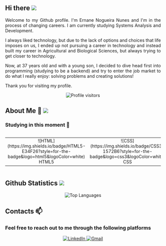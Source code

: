 ## Hi there ![](https://user-images.githubusercontent.com/18350557/176309783-0785949b-9127-417c-8b55-ab5a4333674e.gif)
<p align="justify"> Welcome to my Github profile. I'm Ernane Nogueira Nunes and I'm in the process of changing careers. I am currently studying Systems Analysis and Development.
<p align="justify">I always liked technology, but due to the lack of options and choices that life imposes on us, I ended up not pursuing a career in technology and instead built my career in Agricultural and Biological Sciences, but always trying to get closer to technology.
<p align="justify">Now, at 37 years old and with a young son, I decided to dive head first into programming (studying to be a backend) and try to enter the job market to do what I really enjoy: solving problems and creating solutions!
<p align="justify">Thank you for visiting my profile.
</p>

<p align="center">
<img src="https://api.visitorbadge.io/api/visitors?path=https%3A%2F%2Fgithub.com%2Fernanenn&label=Profile%20visitors&countColor=%23263759" alt="Profile visitors" style="pointer-events: none;">
</p>

## About Me 💬 <img src="./assets/message.gif?raw=true" width="21" />&nbsp;&nbsp;
### Studying in this moment 🌱
<div style="display: flex; align-items: flex-start; align: center">
<table align="center">

<tr>
<td align="center" width="96">
![HTML](https://img.shields.io/badge/HTML5-E34F26?style=for-the-badge&logo=html5&logoColor=white)
<br>HTML5
</td>

<td align="center" width="96">
![CSS](https://img.shields.io/badge/CSS3-1572B6?style=for-the-badge&logo=css3&logoColor=white)
<br>CSS
</td>

<td align="center" width="96">
  <img src="https://techstack-generator.vercel.app/mysql-icon.svg" alt="icon" width="65" height="65" />
   <br>
  <br>MySQL
</td>

<td align="center" width="96">
    <img src="https://techstack-generator.vercel.app/js-icon.svg" alt="icon" width="65" height="65" />
    <br>JavaScript
</td>

<td align="center" width="96">  
<img src="https://raw.githubusercontent.com/devicons/devicon/master/icons/nodejs/nodejs-original-wordmark.svg" alt="nodejs" width="60" height="60"/>
<br>NodeJS
</td>

<td align="center" width="96">
    <img src="https://techstack-generator.vercel.app/python-icon.svg" alt="icon" width="65" height="65" />
    <br>Python
</td>

<td align="center" width="96"> 
    <img src="https://techstack-generator.vercel.app/github-icon.svg" width="65" height="65" alt="Git" />
<br>Git
</td>          
</tr>

</table>
</div>

<h2 align="left"> Github Statistics <img src="https://media.giphy.com/media/iY8CRBdQXODJSCERIr/giphy.gif" width="30"></h2>
<div align="center">
    <img width="400px" height="200px" src="https://github-readme-stats.vercel.app/api/top-langs/?username=ernanenn&theme=dark&show_icons=true&layout=compact" alt="Top Languages"/>
</div>

## Contacts 📫
### Feel free to reach out to me through the following platforms
<div align="center"> 
    <a href="https://www.linkedin.com/in/ernane-nogueira-nunes-822143112/" target="_blank">
        <img src="https://img.shields.io/badge/-LinkedIn-%230077B5?style=for-the-badge&logo=linkedin&logoColor=white" alt="LinkedIn">
    </a>
    <a href="mailto:ernanenn@gmail.com" target="_blank">
      <img src="https://img.shields.io/badge/-Gmail-%D15F4?style=for-the-badge&logo=gmail&logoColor=red&color=white" alt="Gmail">
    </a>
</div>
